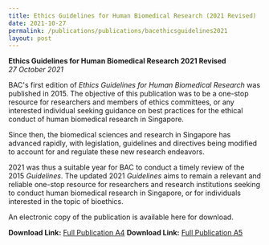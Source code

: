 ```yaml
---
title: Ethics Guidelines for Human Biomedical Research (2021 Revised)
date: 2021-10-27
permalink: /publications/publications/bacethicsguidelines2021
layout: post
---
```

**Ethics Guidelines for Human Biomedical Research 2021 Revised** <br>
*27 October 2021*

BAC's first edition of *Ethics Guidelines for Human Biomedical Research* was published in 2015. The objective of this publication was to be a one-stop resource for researchers and members of ethics committees, or any interested individual seeking guidance on best practices for the ethical conduct of human biomedical research in Singapore.

Since then, the biomedical sciences and research in Singapore has advanced rapidly, with legislation, guidelines and directives being modified to account for and regulate these new research endeavors.

2021 was thus a suitable year for BAC to conduct a timely review of the 2015 *Guidelines*. The updated 2021 *Guidelines* aims to remain a relevant and reliable one-stop resource for researchers and research institutions seeking to conduct human biomedical research in Singapore, or for individuals interested in the topic of bioethics.

An electronic copy of the publication is available here for download.

**Download Link:** [Full Publication A4](https://go.gov.sg/bacethicsguidelines2021-a4)
**Download Link:** [Full Publication A5](https://go.gov.sg/bacethicsguidelines2021-a5)